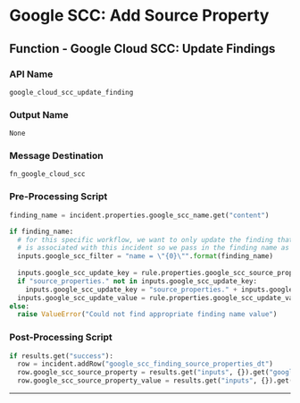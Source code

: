 <!--
    DO NOT MANUALLY EDIT THIS FILE
    THIS FILE IS AUTOMATICALLY GENERATED WITH resilient-sdk codegen
-->

# Google SCC: Add Source Property

## Function - Google Cloud SCC: Update Findings

### API Name
`google_cloud_scc_update_finding`

### Output Name
`None`

### Message Destination
`fn_google_cloud_scc`

### Pre-Processing Script
```python
finding_name = incident.properties.google_scc_name.get("content")

if finding_name:
  # for this specific workflow, we want to only update the finding that
  # is associated with this incident so we pass in the finding name as the filter
  inputs.google_scc_filter = "name = \"{0}\"".format(finding_name)
  
  inputs.google_scc_update_key = rule.properties.google_scc_source_property_name
  if "source_properties." not in inputs.google_scc_update_key:
    inputs.google_scc_update_key = "source_properties." + inputs.google_scc_update_key
  inputs.google_scc_update_value = rule.properties.google_scc_update_value
else:
  raise ValueError("Could not find appropriate finding name value")
```

### Post-Processing Script
```python
if results.get("success"):
  row = incident.addRow("google_scc_finding_source_properties_dt")
  row.google_scc_source_property = results.get("inputs", {}).get("google_scc_update_key").split(".")[-1]
  row.google_scc_source_property_value = results.get("inputs", {}).get("google_scc_update_value")
```

---


